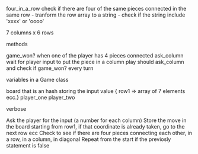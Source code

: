four_in_a_row
  check if there are four of the same pieces connected in the same row
    - tranform the row array to a string
    - check if the string include 'xxxx' or 'oooo'




7 columns x 6 rows

methods

game_won? when one of the player has 4 pieces connected
ask_column wait for player input to put the piece in a column
play should ask_column and check if game_won? every turn

variables in a Game class

board that is an hash storing the input value { row1 => array of 7 elements ecc.}
player_one
player_two

verbose

Ask the player for the input (a number for each column)
Store the move in the board starting from row1, if that coordinate is already taken, go to the next row ecc
Check to see if there are four pieces connecting each other, in a row, in a column, in diagonal
Repeat from the start if the previosly statement is false
